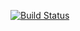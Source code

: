 [![Build Status](https://app.bitrise.io/app/14453c940edad906/status.svg?token=v3WB8Pv4qAVLLDibNLg5LA&branch=master)](https://app.bitrise.io/app/14453c940edad906)
